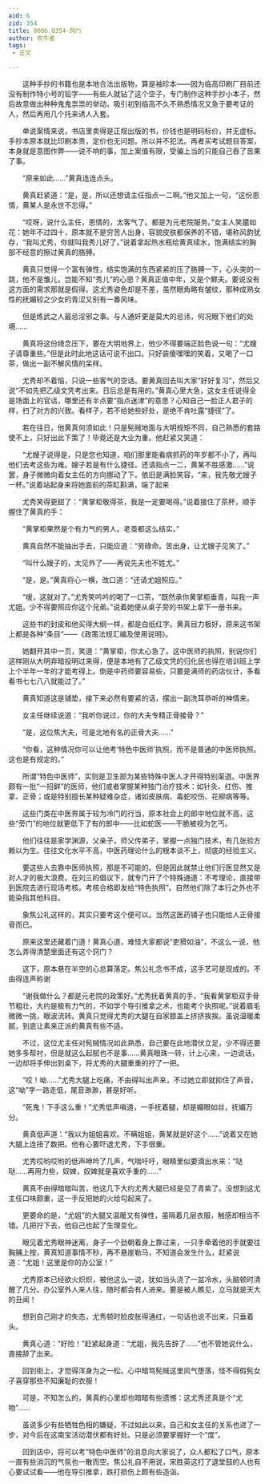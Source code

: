 ```yaml
---
aid: 6
zid: 354
title: 0006.0354-窍门
author: 吹牛者
tags: 
 - 正文

---
```




　　这种手抄的书籍也是本地合法出版物，算是袖珍本——因为临高印刷厂目前还没有制作特小号的铅字——有些人就钻了这个空子，专门制作这种手抄小本子，然后故意做出种种鬼鬼祟祟的举动，吸引初到临高不久不熟悉情况又急于要考证的人，然后再用几个托来诱人入套。

　　单说案情来说，书店里卖得是正规出版的书，价钱也是明码标价，并无虚标。手抄本原本就比印刷本贵，定价也无问题。所以并不犯法。再者买考试题目答案，本身就是意图作弊——说不响的事，加上案值有限，受骗上当的只能自己吞了苦果了事。

　　“原来如此……”黄真连连点头。

　　黄真赶紧道：“是，是，所以还想请主任指点一二啊。”他又加上一句，“这份恩情，黄某人是永世不忘得。”

　　“哎呀，说什么主任，恩情的，太客气了。都是为元老院服务。”女主人笑靥如花：她年不过四十，原本就不是穷苦人出身，容貌皮肤都保养的不错，堪称风韵犹存，“我叫尤秀，你就叫我秀儿好了。”说着拿起热水瓶给黄真续水，饱满结实的胸部不经意的擦过黄真的胳膊。

　　黄真只觉得一个富有弹性，结实饱满的东西紧紧的压了胳膊一下，心头突的一跳，他不是雏儿，岂能不知“秀儿”的心思？黄真正值中年，又是个鳏夫。要说没有这方面的需求那就是假得。这尤秀姿色却是不差，虽然眼角略有皱纹，那种成熟女性的抚媚较之少女的青涩又别有一番风味。

　　但是练武之人最忌淫邪之事。与人通奸更是莫大的忌讳，何况眼下他们的处境……

　　黄真将这份绮念压下，要在大明地界上，他少不得要端正脸色说一句：“尤嫂子请尊重些。”但是此时此地这话可说不出口。只好装傻嘿嘿的笑着，又喝了一口茶，做出一副不解风情的呆样。

　　尤秀却不着恼，只说一些客气的空话。要黄真回去叫大家“好好复习”，然后又说“不如先把乙级文凭考出来。日后总是有用的。”黄真心里大急，这女主任说得全是场面上的官话，哪里还有半点要“指点迷津”的意思？心知自己一脸正人君子的样，扫了对方的兴致。看样子，若不给她些好处，是绝不肯吐露“捷径”了。

　　若在往日，他黄真何须如此！只是髡贼地面与大明规矩不同，自己熟悉的套路使不上，只好出此下策了！毕竟还是大业为重。他赶紧又笑道：

　　“尤嫂子说得是，只是您也知道，咱们那里能看病抓药的年岁都不小了，再叫他们去考这些为难。嫂子若是有什么捷径。还请指点一二，黄某不胜感激……”说罢，身子微微向着女主任的方向挪动了下。依旧是满脸笑容，“来，我先敬尤嫂子一杯。”说着站起身来将她面前的茶缸斟满，端了起来

　　尤秀笑得更甜了：“黄掌柜敬得茶，我是一定要喝得。”说着接住了茶杯，顺手握住了黄真的手：

　　“黄掌柜果然是个有力气的男人。老茧都这么结实。”

　　黄真自然不能抽出手去，只能应道：“劳碌命。苦出身，让尤嫂子见笑了。”

　　“叫什么嫂子的，太见外了——再说先夫也不姓尤。”

　　“是，是。”黄真将心一横，改口道：“还请尤姐照应。”

　　“嗳，这就对了。”尤秀笑吟吟的喝了一口茶，“既然承你黄掌柜垂青，叫我一声尤姐。少不得要照应你这个兄弟。”说着她便从桌子旁的书架上拿下一册书来。

　　这些书的封皮和他买得大纲一样，都是白纸红字。黄真目力极好，原来这书架上都是各种“条目”——《政策法规汇编及使用说明》。

　　她翻开其中一页，笑道：“黄掌柜，你太心急了。这中医师的执照，别说你们这样刚从大明弃暗投明过来得，便是本地有了乙级文凭的归化民也得在培训班上学上个半年一年的才能考得上。倒是中药师要容易些，只要是满师的药店伙计，多看看书七七八八就能过了。”

　　黄真知道这是铺垫，接下来必然有要紧的话，摆出一副洗耳恭听的神情来。

　　女主任继续说道：“我听你说过，你的大夫专精正骨接骨？”

　　“是，这位焦大夫，可是北地有名的正骨大夫……”

　　“你看，这种情况你可以让他考‘特色中医师’执照，而不是普通的中医师执照。这也是有规定的。”

　　所谓“特色中医师”，实则是卫生部为某些特殊中医人才开得特别渠道。中医界颇有一批“一招鲜”的医师，他们或者掌握某种独门治疗技术：如针灸、红伤、推拿、正骨；或是特别擅长某种疑难杂症，诸如皮肤病、毒蛇咬伤、花柳病等等。

　　这些门类在中医界属于较为冷门的行当，原本社会上的郎中地位就不高，这些“旁门”的地位就更低下了有的郎中——比如蛇医——干脆被视为乞丐。

　　他们往往是家学渊源，父亲子，师父传弟子，掌握一点独门技术，有几张验方赖以为生。往往文化水平不高，中医药理论什么的根本谈不上，彻底的经验主义。

　　要这些人去靠中医师执照，那是不可能的。但是因此就禁止他们行医显然又是对人才的极大浪费。在刘三的倡议下，就专门开了个特殊通道：不考理论，直接带到医院去进行现场考核。考核合格即发给“特色执照”。自然他们除了本行之外也不能染指其他科目。

　　象焦公礼这样的，其实只要考这个便可以。当然这医药铺子也只能给人正骨接骨而已。

　　原来这里还藏着门道！黄真心道，难怪大家都说“吏猾如油”，不这么一说，他怎么弄得清楚里面还有这个窍门？

　　这下，原本悬在半空的心总算落定。焦公礼念书不成，这手艺可是现成的。不由得连声称谢

　　“谢我做什么？都是元老院的政策好。”尤秀抚着黄真的手，“我看黄掌柜双手骨节粗壮，大约是极有力气的，不如学个导引推拿之术，也能考个执照呢。”说着眉毛微微一挑，眼波流转。黄真只觉得尤秀的大腿在自家膝盖上挤挤挨挨。虽说温暖柔腻，到底让素来正派的黄真有些不适。

　　不过，这位尤主任对髡贼情况如此熟悉，自己要在此地潜伏立足，少不得还要她多多帮衬，但是就这么起腻也不是事……黄真眼珠一转，计上心来，一边说话，一边却将手伸出到桌下，将尤秀的大腿重重的拧了一把。

　　“哎！呦……”尤秀大腿上吃痛，不由得叫出声来，不过她立即就抑住了声音，这“呦”字一路走低，尾音渺渺，甚是好听。

　　“死鬼！下手这么重！”尤秀低声嗔道，一手抚着腿，却是媚眼如丝，抚媚万分。

　　黄真低声道：“我以为姐姐喜欢。不瞒姐姐，黄某就是好这个……”说着又在她大腿上连扭了数把。他有心要吓退尤秀，下手很重。

　　尤秀哎哟哎哟的低声呻吟了几声，气喘吁吁，眼睛里似要滴出水来：“哒哒……再用力些，奴婢，奴婢就是喜欢手重的……”

　　黄真不由得暗暗叫苦，他这几下大约尤秀大腿已经是见了青紫了。没想到这尤主任口味颇重，这一手反把她的火给勾起来了。

　　更要命的是，“尤姐”的大腿又温暖又有弹性，虽隔着几层衣服，触感却相当不错。几把拧下去，他自己也起了生理变化。

　　眼见着尤秀眼神迷离，身子一个劲朝着身上靠过来，一只手牵着他的手就要往胸脯上按，黄真知道事情不秒，再不悬崖勒马，不知道会发生什么，赶紧说道：“尤姐！这里是你的办公室！”

　　尤秀原本已经欲火炽炽，被他这么一说，犹如当头浇了一盆冷水，头脑顿时清醒了几分。办公室外人来人往，随时都会有人进来。要是被人瞧见，立马就是天大的丑闻！

　　想到自己刚才的失态，尤秀顿时脸皮胀得通红，一句话也说不出来，只垂着头。

　　黄真心道：“好险！”赶紧起身道：“尤姐，我先告辞了……”也不管她说什么，直接辞了出来。

　　回到街上，才觉得浑身为之一松。心中暗骂髡贼这里风气堕落，怪不得假髡女子喜穿那些不知廉耻的衣服！

　　可是，不知怎么的，黄真的心里却也暗暗有些遗憾：这尤秀还真是个“尤物”……

　　虽说多少有些牺牲色相的嫌疑，不过如此以来，自己和女主任的关系也进了一步，对今后在这南宝活动潜伏都有好处。只是必须要掌握好一个“度”。

　　回到店中，将可以考“特色中医师”的消息向大家说了，众人都松了口气，原本一直有些消沉的气氛也一散而空。焦公礼自不用说，宋胜英这打了退堂鼓的人也有心要试试看——他在导引推拿，跌打损伤上颇有些造诣。


